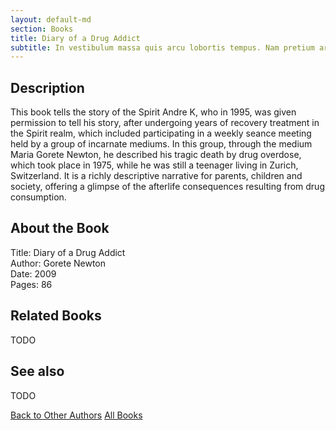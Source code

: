 ```yaml
---
layout: default-md
section: Books
title: Diary of a Drug Addict
subtitle: In vestibulum massa quis arcu lobortis tempus. Nam pretium arcu in odio vulputate luctus.
---
```


## Description
This book tells the story of the Spirit Andre K, who in 1995, was given permission to tell his story, after undergoing years of recovery treatment in the Spirit realm, which included participating in a weekly seance meeting held by a group of incarnate mediums. In this group, through the medium Maria Gorete Newton, he described his tragic death by drug overdose, which took place in 1975, while he was still a teenager living in Zurich, Switzerland. It is a richly descriptive narrative for parents, children and society, offering a glimpse of the afterlife consequences resulting from drug consumption.



## About the Book
Title: Diary of a Drug Addict  
Author: Gorete Newton  
Date: 2009  
Pages: 86  


## Related Books
TODO


## See also
TODO


<a href="/books/other-authors" class="button">Back to Other Authors</a>
<a href="/books" class="button">All Books</a>


